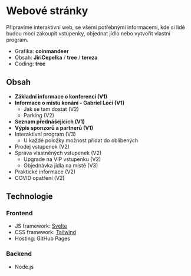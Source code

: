 # Webové stránky

Připravíme interaktivní web, se všemi potřebnými informacemi, kde si lidé budou moci zakoupit vstupenky, objednat jídlo nebo vytvořit vlastní program.

* Grafika: **coinmandeer**
* Obsah: **JiriCepelka** / **tree** / **tereza**
* Coding: **tree**

## Obsah

* **Základní informace o konferenci (V1)**
* **Informace o místu konání - Gabriel Loci (V1)**
  * Jak se tam dostat (V2)
  * Parking (V2)
* **Seznam přednášejících (V1)**
* **Výpis sponzorů a partnerů (V1)**
* Interaktivní program (V3)
  * U každé položky možnost přidat do oblíbených
* Prodej vstupenek (V2)
* Správa vlastněných vstupenek (V2)
  * Upgrade na VIP vstupenku (V2)
  * Objednávka jídla na místě (V3)
* Praktické informace (V2)
* COVID opatření (V2)

## Technologie

### Frontend

* JS framework: [Svelte](https://svelte.dev)
* CSS framework: [Tailwind](https://tailwindcss.com)
* Hosting: GitHub Pages

### Backend

* Node.js
